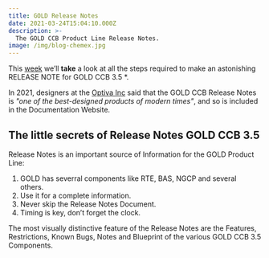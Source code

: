 ```yaml
---
title: GOLD Release Notes
date: 2021-03-24T15:04:10.000Z
description: >-
  The GOLD CCB Product Line Release Notes.
image: /img/blog-chemex.jpg
---
```


This [week](/wdwdw) we’ll **take** a look at all the steps required to make an astonishing RELEASE NOTE for GOLD CCB 3.5 \*.

In 2021, designers at the [Optiva Inc](https://www.optiva.com) said that the GOLD CCB Release Notes is *"one of the best-designed products of modern times"*, and so is included in the Documentation Website.

## The little secrets of Release Notes GOLD CCB 3.5

Release Notes is an important source of Information for the GOLD Product Line:

1. GOLD has severral components like RTE, BAS, NGCP and several others.
2. Use it for a complete information.
3. Never skip the Release Notes Document.
4. Timing is key, don’t forget the clock.

The most visually distinctive feature of the Release Notes are the Features, Restrictions, Known Bugs, Notes and Blueprint of the various GOLD CCB 3.5 Components.


